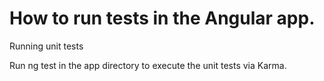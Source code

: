 # How to run tests in the Angular app.

Running unit tests

Run ng test in the app directory to execute the unit tests via Karma.
